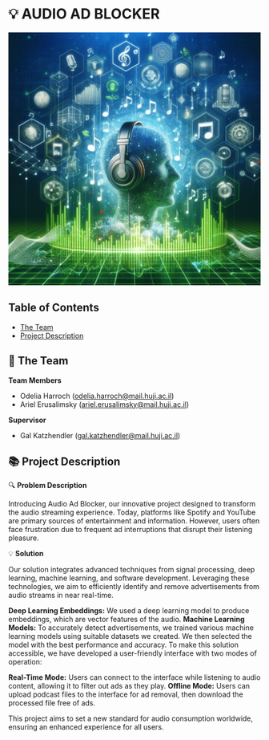 # 💡 AUDIO AD BLOCKER
<!-- cool project cover image -->
![Project Cover Image](/media/audio_ad_blocker_image.jpg)

<!-- table of content -->
## Table of Contents
- [The Team](#the-team)
- [Project Description](#project-description)

## 👥 The Team 
**Team Members**
- Odelia Harroch (odelia.harroch@mail.huji.ac.il)
- Ariel Erusalimsky (ariel.erusalimsky@mail.huji.ac.il)

**Supervisor**
- Gal Katzhendler (gal.katzhendler@mail.huji.ac.il)


## 📚 Project Description
🔍 **Problem Description**

Introducing Audio Ad Blocker, our innovative project designed to transform the audio streaming experience. Today, platforms like Spotify and YouTube are primary sources of entertainment and information. However, users often face frustration due to frequent ad interruptions that disrupt their listening pleasure.

💡 **Solution**

Our solution integrates advanced techniques from signal processing, deep learning, machine learning, and software development. Leveraging these technologies, we aim to efficiently identify and remove advertisements from audio streams in near real-time.

**Deep Learning Embeddings:** We used a deep learning model to produce embeddings, which are vector features of the audio.
**Machine Learning Models:** To accurately detect advertisements, we trained various machine learning models using suitable datasets we created. We then selected the model with the best performance and accuracy.
To make this solution accessible, we have developed a user-friendly interface with two modes of operation:

**Real-Time Mode:** Users can connect to the interface while listening to audio content, allowing it to filter out ads as they play.
**Offline Mode:** Users can upload podcast files to the interface for ad removal, then download the processed file free of ads.

This project aims to set a new standard for audio consumption worldwide, ensuring an enhanced experience for all users.
